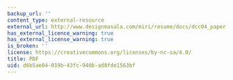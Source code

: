 ```yaml
---
backup_url: ''
content_type: external-resource
external_url: http://www.designmasala.com/miri/resume/docs/dcc04_paper.pdf
has_external_licence_warning: true
has_external_license_warning: true
is_broken: ''
license: https://creativecommons.org/licenses/by-nc-sa/4.0/
title: PDF
uid: d6b5ae04-019b-43fc-940b-ad8fde1563bf
---
```

